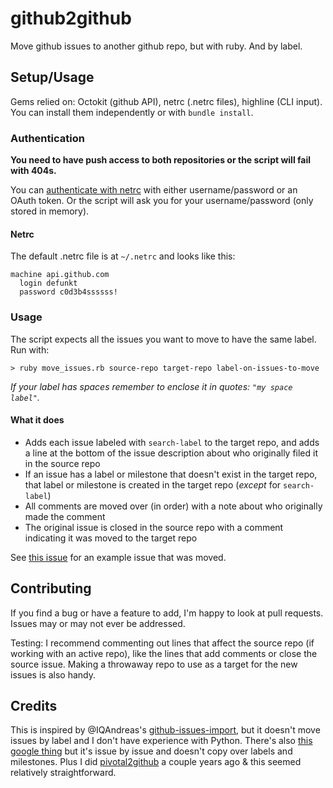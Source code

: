 # github2github
Move github issues to another github repo, but with ruby. And by label.

## Setup/Usage
Gems relied on: Octokit (github API), netrc (.netrc files), highline (CLI input). You can install them independently or with `bundle install`.

### Authentication
**You need to have push access to both repositories or the script will fail with 404s.**

You can [authenticate with netrc](https://github.com/octokit/octokit.rb#using-a-netrc-file) with either username/password or an OAuth token. Or the script will ask you for your username/password (only stored in memory).

#### Netrc
The default .netrc file is at `~/.netrc` and looks like this:
````
machine api.github.com
  login defunkt
  password c0d3b4ssssss!
````

### Usage
The script expects all the issues you want to move to have the same label. Run with:
````
> ruby move_issues.rb source-repo target-repo label-on-issues-to-move
````
*If your label has spaces remember to enclose it in quotes: `"my space label"`.*

#### What it does
* Adds each issue labeled with `search-label` to the target repo, and adds a line at the bottom of the issue description about who originally filed it in the source repo
* If an issue has a label or milestone that doesn't exist in the target repo, that label or milestone is created in the target repo (*except* for `search-label`)
* All comments are moved over (in order) with a note about who originally made the comment
* The original issue is closed in the source repo with a comment indicating it was moved to the target repo

See [this issue](https://github.com/codeforamerica/nola-2016-fellows/issues/61) for an example issue that was moved.

## Contributing
If you find a bug or have a feature to add, I'm happy to look at pull requests. Issues may or may not ever be addressed.

Testing: I recommend commenting out lines that affect the source repo (if working with an active repo), like the lines that add comments or close the source issue. Making a throwaway repo to use as a target for the new issues is also handy.

## Credits
This is inspired by @IQAndreas's [github-issues-import](https://github.com/IQAndreas/github-issues-import), but it doesn't move issues by label and I don't have experience with Python. There's also [this google thing](https://github-issue-mover.appspot.com/) but it's issue by issue and doesn't copy over labels and milestones. Plus I did [pivotal2github](https://github.com/antislice/pivotal2github) a couple years ago & this seemed relatively straightforward.
